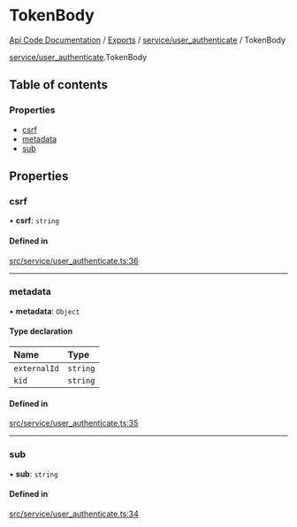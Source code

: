 # TokenBody
 
[Api Code Documentation](../README.md) / [Exports](../modules.md) / [service/user\_authenticate](../modules/service_user_authenticate.md) / TokenBody

[service/user\_authenticate](../modules/service_user_authenticate.md).TokenBody

## Table of contents

### Properties

- [csrf](service_user_authenticate.TokenBody.md#csrf)
- [metadata](service_user_authenticate.TokenBody.md#metadata)
- [sub](service_user_authenticate.TokenBody.md#sub)

## Properties

### csrf

• **csrf**: `string`

#### Defined in

[src/service/user_authenticate.ts:36](https://github.com/openkfw/TruBudget/blob/648f2bb/api/src/service/user_authenticate.ts#L36)

___

### metadata

• **metadata**: `Object`

#### Type declaration

| Name | Type |
| :------ | :------ |
| `externalId` | `string` |
| `kid` | `string` |

#### Defined in

[src/service/user_authenticate.ts:35](https://github.com/openkfw/TruBudget/blob/648f2bb/api/src/service/user_authenticate.ts#L35)

___

### sub

• **sub**: `string`

#### Defined in

[src/service/user_authenticate.ts:34](https://github.com/openkfw/TruBudget/blob/648f2bb/api/src/service/user_authenticate.ts#L34)
